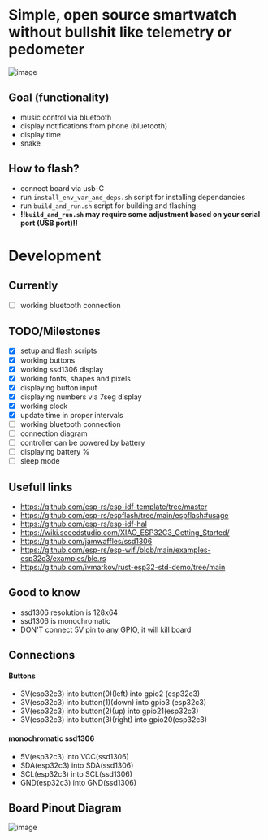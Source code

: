 # Simple, open source smartwatch without bullshit like telemetry or pedometer 
![image](https://github.com/Talandar99/based_smartwatch/assets/32677600/a8b15e11-c897-40c0-be7d-c0b6ae6ad2fb)
## Goal (functionality)
- music control via bluetooth
- display notifications from phone (bluetooth)
- display time
- snake 
 
## How to flash?
- connect board via usb-C
- run `install_env_var_and_deps.sh` script for installing dependancies
- run `build_and_run.sh` script for building and flashing 
- **!!`build_and_run.sh` may require some adjustment based on your serial port (USB port)!!**


# Development
## Currently 
- [ ] working bluetooth connection
## TODO/Milestones

- [X] setup and flash scripts
- [X] working buttons
- [X] working ssd1306 display
- [X] working fonts, shapes and pixels
- [X] displaying button input
- [X] displaying numbers via 7seg display
- [X] working clock
- [X] update time in proper intervals
- [ ] working bluetooth connection
- [ ] connection diagram
- [ ] controller can be powered by battery
- [ ] displaying battery %
- [ ] sleep mode 

## Usefull links
- https://github.com/esp-rs/esp-idf-template/tree/master
- https://github.com/esp-rs/espflash/tree/main/espflash#usage
- https://github.com/esp-rs/esp-idf-hal
- https://wiki.seeedstudio.com/XIAO_ESP32C3_Getting_Started/
- https://github.com/jamwaffles/ssd1306
- https://github.com/esp-rs/esp-wifi/blob/main/examples-esp32c3/examples/ble.rs
- https://github.com/ivmarkov/rust-esp32-std-demo/tree/main
## Good to know 
- ssd1306 resolution is 128x64
- ssd1306 is monochromatic
- DON'T connect 5V pin to any GPIO, it will kill board
## Connections
#### Buttons
- 3V(esp32c3) into button(0)(left)  into gpio2 (esp32c3)
- 3V(esp32c3) into button(1)(down)  into gpio3 (esp32c3)
- 3V(esp32c3) into button(2)(up)    into gpio21(esp32c3)
- 3V(esp32c3) into button(3)(right) into gpio20(esp32c3)
#### monochromatic ssd1306
- 5V(esp32c3) into VCC(ssd1306)
- SDA(esp32c3) into SDA(ssd1306)
- SCL(esp32c3) into SCL(ssd1306)
- GND(esp32c3) into GND(ssd1306)
## Board Pinout Diagram
![image](https://github.com/Talandar99/xiaio_esp32c3_rust/assets/32677600/4272fa4f-edb4-428f-9e6a-cc33f96864be)

